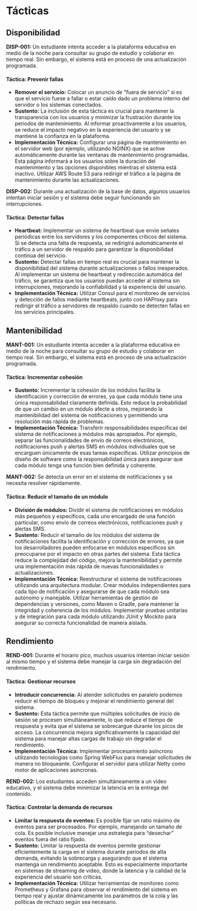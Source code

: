 # Tácticas

## Disponibilidad

**DISP-001:** Un estudiante intenta acceder a la plataforma educativa en medio de la noche para consultar su grupo de estudio y colaborar en tiempo real. Sin embargo, el sistema está en proceso de una actualización programada.

#### Táctica: Prevenir fallas

- **Remover el servicio:** Colocar un anuncio de "fuera de servicio" si es que el servicio fuese a fallar o estar caído dado un problema interno del servidor o los sistemas conectados. 
- **Sustento:** La inclusión de esta táctica es crucial para mantener la transparencia con los usuarios y minimizar la frustración durante los periodos de mantenimiento. Al informar proactivamente a los usuarios, se reduce el impacto negativo en la experiencia del usuario y se mantiene la confianza en la plataforma.
- **Implementación Técnica:** Configurar una página de mantenimiento en el servidor web (por ejemplo, utilizando NGINX) que se active automáticamente durante las ventanas de mantenimiento programadas. Esta página informará a los usuarios sobre la duración del mantenimiento y las opciones disponibles mientras el sistema está inactivo. Utilizar AWS Route 53 para redirigir el tráfico a la página de mantenimiento durante las actualizaciones.

**DISP-002:** Durante una actualización de la base de datos, algunos usuarios intentan iniciar sesión y el sistema debe seguir funcionando sin interrupciones.

#### Táctica: Detectar fallas

- **Heartbeat:** Implementar un sistema de heartbeat que envíe señales periódicas entre los servidores y los componentes críticos del sistema. Si se detecta una falta de respuesta, se redirigirá automáticamente el tráfico a un servidor de respaldo para garantizar la disponibilidad continua del servicio.
- **Sustento:** Detectar fallas en tiempo real es crucial para mantener la disponibilidad del sistema durante actualizaciones o fallos inesperados. Al implementar un sistema de heartbeat y redirección automática del tráfico, se garantiza que los usuarios puedan acceder al sistema sin interrupciones, mejorando la confiabilidad y la experiencia del usuario.
- **Implementación Técnica:** Utilizar Consul para el monitoreo de servicios y detección de fallos mediante heartbeats, junto con HAProxy para redirigir el tráfico a servidores de respaldo cuando se detecten fallas en los servicios principales.

## Mantenibilidad

**MANT-001:** Un estudiante intenta acceder a la plataforma educativa en medio de la noche para consultar su grupo de estudio y colaborar en tiempo real. Sin embargo, el sistema está en proceso de una actualización programada.

#### Táctica: Incrementar cohesión

- **Sustento:** Incrementar la cohesión de los módulos facilita la identificación y corrección de errores, ya que cada módulo tiene una única responsabilidad claramente definida. Esto reduce la probabilidad de que un cambio en un módulo afecte a otros, mejorando la mantenibilidad del sistema de notificaciones y permitiendo una resolución más rápida de problemas.
- **Implementación Técnica:** Transferir responsabilidades específicas del sistema de notificaciones a módulos más apropiados. Por ejemplo, separar las funcionalidades de envío de correos electrónicos, notificaciones push y alertas SMS en módulos individuales que se encarguen únicamente de esas tareas específicas. Utilizar principios de diseño de software como la responsabilidad única para asegurar que cada módulo tenga una función bien definida y coherente.

**MANT-002:** Se detecta un error en el sistema de notificaciones y se necesita resolver rápidamente.

#### Táctica: Reducir el tamaño de un módulo

- **División de módulos:**  Dividir el sistema de notificaciones en módulos más pequeños y específicos, cada uno encargado de una función particular, como envío de correos electrónicos, notificaciones push y alertas SMS. 
- **Sustento:** Reducir el tamaño de los módulos del sistema de notificaciones facilita la identificación y corrección de errores, ya que los desarrolladores pueden enfocarse en módulos específicos sin preocuparse por el impacto en otras partes del sistema. Esta táctica reduce la complejidad del código, mejora la mantenibilidad y permite una implementación más rápida de nuevas funcionalidades o actualizaciones.
- **Implementación Técnica:** Reestructurar el sistema de notificaciones utilizando una arquitectura modular. Crear módulos independientes para cada tipo de notificación y asegurarse de que cada módulo sea autónomo y manejable. Utilizar herramientas de gestión de dependencias y versiones, como Maven o Gradle, para mantener la integridad y coherencia de los módulos. Implementar pruebas unitarias y de integración para cada módulo utilizando JUnit y Mockito para asegurar su correcta funcionalidad de manera aislada.

## Rendimiento

**REND-001:** Durante el horario pico, muchos usuarios intentan iniciar sesión al mismo tiempo y el sistema debe manejar la carga sin degradación del rendimiento.

#### Táctica: Gestionar recursos

- **Introducir concurrencia:** Al atender solicitudes en paralelo podemos reducir el tiempo de bloqueo y mejorar el rendimiento general del sistema.
- **Sustento:** Esta táctica permite que múltiples solicitudes de inicio de sesión se procesen simultáneamente, lo que reduce el tiempo de respuesta y evita que el sistema se sobrecargue durante los picos de acceso. La concurrencia mejora significativamente la capacidad del sistema para manejar altas cargas de trabajo sin degradar el rendimiento.
- **Implementación Técnica:**  Implementar procesamiento asíncrono utilizando tecnologías como Spring WebFlux para manejar solicitudes de manera no bloqueante. Configurar el servidor para utilizar Netty como motor de aplicaciones asíncronas.

**REND-002:** Los estudiantes acceden simultáneamente a un video educativo, y el sistema debe minimizar la latencia en la entrega del contenido.

#### Táctica: Controlar la demanda de recursos

- **Limitar la respuesta de eventos:** Es posible fijar un ratio máximo de eventos para ser procesados. Por ejemplo, manejando un tamaño de cola. Es posible inclusive manejar una estrategia para “desechar” eventos fuera del ratio fijado.
- **Sustento:** Limitar la respuesta de eventos permite gestionar eficientemente la carga en el sistema durante periodos de alta demanda, evitando la sobrecarga y asegurando que el sistema mantenga un rendimiento aceptable. Esto es especialmente importante en sistemas de streaming de video, donde la latencia y la calidad de la experiencia del usuario son críticas.
- **Implementación Técnica:** Utilizar herramientas de monitoreo como Prometheus y Grafana para observar el rendimiento del sistema en tiempo real y ajustar dinámicamente los parámetros de la cola y las políticas de rechazo según sea necesario.
